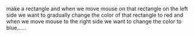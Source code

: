make a rectangle and when we move mouse on that rectangle on the left side we want to gradually change the color of that rectangle to red and when we move mouse to the right side we want to change the color to blue......